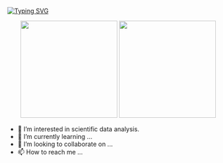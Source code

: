 [![Typing SVG](https://readme-typing-svg.herokuapp.com?font=Fira+Code&weight=600&size=40&pause=1000&color=1800F7&width=1000&height=100&lines=I+am+hengheng%EF%BC%8C+welcome+to+my+github...+)](https://git.io/typing-svg)
<div align="center">
<span>  </span>
<img height="220px" src="https://github-readme-stats.vercel.app/api?username=henghengniceman" /><span>  </span><img height="220px" src="https://github-readme-stats.vercel.app/api/top-langs/?username=henghengniceman&layout=compact&langs_count=8" />
<span>  </span>
</div>

- 👀 I’m interested in scientific data analysis. 
- 🌱 I’m currently learning ...
- 💞️ I’m looking to collaborate on ...
- 📫 How to reach me ...

<!---
Henghengniceman/Henghengniceman is a ✨ special ✨ repository because its `README.md` (this file) appears on your GitHub profile.
You can click the Preview link to take a look at your changes.
--->

